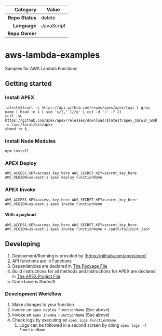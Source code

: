 <!-- CH Repo Tracking Data version 1.0.2 -->
|     Category     |         Value         |
| ---------------: | --------------------- |
| **Repo Status**  | delete |
| **Language**     | JavaScript          |
| **Repo Owner**   |   |
<!-- If you use any of the following fields, please delete "Repo Owner", above,
     as it then becomes ambiguous.  If you add fields, please update the script
     at walker-github-ranger. -->
<!--
| **Repo PoC**     | <One or more humans>  |
| **Repo Oncall**  | <Link to PagerDuty>   |
| **Repo Team Owner** | <Name of owning team> |
-->


# aws-lambda-examples

Samples for AWS Lambda Functions

## Getting started

### Install APEX

```
latest=$(curl -s https://api.github.com/repos/apex/apex/tags | grep name | head -n 1 | sed 's/[," ]//g' | cut -d ':' -f 2)
curl -sL https://github.com/apex/apex/releases/download/$latest/apex_darwin_amd64 -o /usr/local/bin/apex
chmod +x $_
```

### Install Node Modules

```
npm install
```

### APEX Deploy

```
AWS_ACCESS_KEY=access_key_here AWS_SECRET_KEY=secret_key_here AWS_REGION=us-east-1 apex deploy FunctionName
```

### APEX Invoke

```
AWS_ACCESS_KEY=access_key_here AWS_SECRET_KEY=secret_key_here AWS_REGION=us-east-1 apex invoke FunctionName
```

#### With a payload

```
AWS_ACCESS_KEY=access_key_here AWS_SECRET_KEY=secret_key_here AWS_REGION=us-east-1 apex invoke FunctionName < /path/to/input.json
```

## Developing

1. Deployment/Running is provided by [https://github.com/apex/apex]
1. API functions are in [Functions](./functions)
1. Dependencies are declared in [The Package File](./package.json)
1. Build instructions for all methods and instructions for APEX are declared in [The APEX Project File](./project.json)
1. Code base is NodeJS

### Development Workflow

1. Make changes to your function
1. Invoke an `apex deploy FunctionName` (See above)
1. Invoke an `apex invoke FunctionName` (See above)
1. Check logs by executing an `apex logs FunctionName`
    1. Logs can be followed in a second screen by doing `apex logs -f FunctionName`
